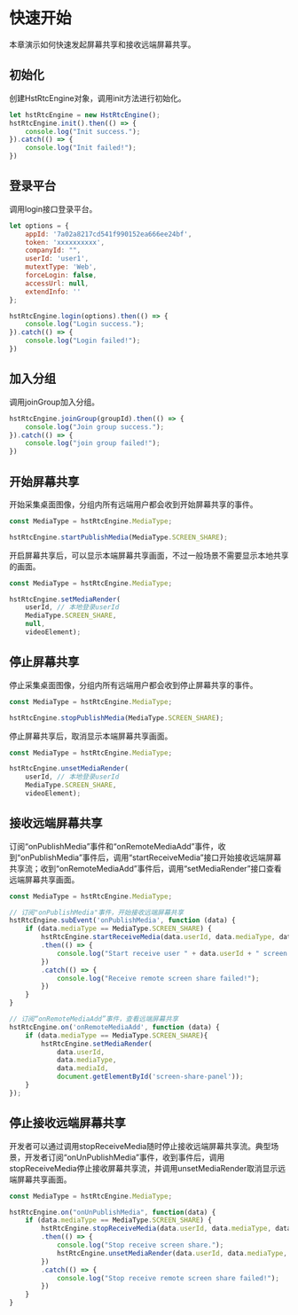 # 快速开始

本章演示如何快速发起屏幕共享和接收远端屏幕共享。


## 初始化

创建HstRtcEngine对象，调用init方法进行初始化。

```js
let hstRtcEngine = new HstRtcEngine();
hstRtcEngine.init().then(() => {
    console.log("Init success.");
}).catch(() => {
    console.log("Init failed!");
})
```

## 登录平台

调用login接口登录平台。

```js
let options = {
    appId: '7a02a8217cd541f990152ea666ee24bf',
    token: 'xxxxxxxxxx',
    companyId: "",
    userId: 'user1',
	mutextType: 'Web', 
    forceLogin: false,
	accessUrl: null,
    extendInfo: ''
};

hstRtcEngine.login(options).then(() => {
    console.log("Login success.");
}).catch(() => {
    console.log("Login failed!");
})
```

## 加入分组

调用joinGroup加入分组。

```js
hstRtcEngine.joinGroup(groupId).then(() => {
    console.log("Join group success.");
}).catch(() => {
    console.log("join group failed!");
})
```

## 开始屏幕共享

开始采集桌面图像，分组内所有远端用户都会收到开始屏幕共享的事件。

```js
const MediaType = hstRtcEngine.MediaType;

hstRtcEngine.startPublishMedia(MediaType.SCREEN_SHARE);
```

开启屏幕共享后，可以显示本端屏幕共享画面，不过一般场景不需要显示本地共享的画面。

```js
const MediaType = hstRtcEngine.MediaType;

hstRtcEngine.setMediaRender(
	userId, // 本地登录userId 
	MediaType.SCREEN_SHARE, 
	null, 
	videoElement);
```

## 停止屏幕共享

停止采集桌面图像，分组内所有远端用户都会收到停止屏幕共享的事件。

```js
const MediaType = hstRtcEngine.MediaType;

hstRtcEngine.stopPublishMedia(MediaType.SCREEN_SHARE);
```

停止屏幕共享后，取消显示本端屏幕共享画面。

```js
const MediaType = hstRtcEngine.MediaType;

hstRtcEngine.unsetMediaRender(
	userId, // 本地登录userId
	MediaType.SCREEN_SHARE,
	videoElement);
```

## 接收远端屏幕共享

订阅“onPublishMedia”事件和“onRemoteMediaAdd”事件，收到“onPublishMedia”事件后，调用“startReceiveMedia”接口开始接收远端屏幕共享流；收到“onRemoteMediaAdd”事件后，调用“setMediaRender”接口查看远端屏幕共享画面。

```js
const MediaType = hstRtcEngine.MediaType;

// 订阅"onPublishMedia"事件，开始接收远端屏幕共享
hstRtcEngine.subEvent('onPublishMedia', function (data) {
    if (data.mediaType == MediaType.SCREEN_SHARE) {	
        hstRtcEngine.startReceiveMedia(data.userId, data.mediaType, data.mediaId)
        .then(() => {
            console.log("Start receive user " + data.userId + " screen share! ");
        })
        .catch(() => {
            console.log("Receive remote screen share failed!");
        })
    } 
}

// 订阅“onRemoteMediaAdd”事件，查看远端屏幕共享
hstRtcEngine.on('onRemoteMediaAdd', function (data) {
    if (data.mediaType == MediaType.SCREEN_SHARE){
        hstRtcEngine.setMediaRender(
			data.userId,
			data.mediaType,
			data.mediaId,
			document.getElementById('screen-share-panel'));
    }
});

```

## 停止接收远端屏幕共享

开发者可以通过调用stopReceiveMedia随时停止接收远端屏幕共享流。典型场景，开发者订阅“onUnPublishMedia”事件，收到事件后，调用stopReceiveMedia停止接收屏幕共享流，并调用unsetMediaRender取消显示远端屏幕共享画面。

```js
const MediaType = hstRtcEngine.MediaType;

hstRtcEngine.on("onUnPublishMedia", function(data) {
    if (data.mediaType == MediaType.SCREEN_SHARE) {
        hstRtcEngine.stopReceiveMedia(data.userId, data.mediaType, data.mediaId)
        .then(() => {
            console.log("Stop receive screen share.");
            hstRtcEngine.unsetMediaRender(data.userId, data.mediaType, videoElement);
        })
        .catch(() => {
            console.log("Stop receive remote screen share failed!");
        })
    }
}
```
